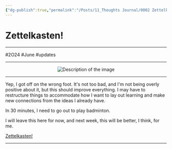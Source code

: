 ```yaml
---
{"dg-publish":true,"permalink":"/Posts/11_Thoughts Journal/0002 Zettelkasten!/"}
---
```



# Zettelkasten!
___
#2O24 #June #updates 
___

<div style="text-align: center;">
    <img src="https://i.imgur.com/MJ1YFax_d.jpg?maxwidth=520&shape=thumb&fidelity=high" alt="Description of the image" style="max-width: 100%; height: auto;">
</div>
<hr>

Yep, I got off on the wrong foot. It's not too bad, and I'm not being overly positive about it, but this should improve everything. I may have to restructure things to accommodate how I want to lay out learning and make new connections from the ideas I already have.

In 30 minutes, I need to go out to play badminton.

I will leave this here for now, and next week, this will be better, I think, for me.

[Zettelkasten!](https://en.wikipedia.org/wiki/Zettelkasten)

___